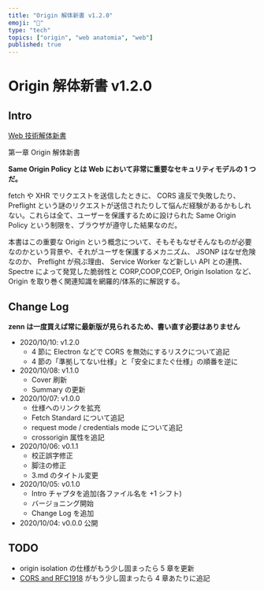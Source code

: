 ```yaml
---
title: "Origin 解体新書 v1.2.0"
emoji: "📝"
type: "tech"
topics: ["origin", "web anatomia", "web"]
published: true
---
```


# Origin 解体新書 v1.2.0


## Intro

[Web 技術解体新書](https://zenn.dev/jxck/articles/web-anatomia-concepts)

第一章 Origin 解体新書

**Same Origin Policy とは Web において非常に重要なセキュリティモデルの 1 つだ。**

fetch や XHR でリクエストを送信したときに、 CORS 違反で失敗したり、 Preflight という謎のリクエストが送信されたりして悩んだ経験があるかもしれない。これらは全て、ユーザーを保護するために設けられた Same Origin Policy という制限を、ブラウザが遵守した結果なのだ。

本書はこの重要な Origin という概念について、そもそもなぜそんなものが必要なのかという背景や、それがユーザを保護するメカニズム、 JSONP はなぜ危険なのか、 Preflight が飛ぶ理由、 Service Worker など新しい API との連携、 Spectre によって発覚した脆弱性と CORP,COOP,COEP, Origin Isolation など、 Origin を取り巻く関連知識を網羅的/体系的に解説する。


## Change Log

**zenn は一度買えば常に最新版が見られるため、書い直す必要はありません**

- 2020/10/10: v1.2.0
  - 4 節に Electron などで CORS を無効にするリスクについて追記
  - 4 節の「準拠してない仕様」と「安全にまたぐ仕様」の順番を逆に
- 2020/10/08: v1.1.0
  - Cover 刷新
  - Summary の更新
- 2020/10/07: v1.0.0
  - 仕様へのリンクを拡充
  - Fetch Standard について追記
  - request mode / credentials mode について追記
  - crossorigin 属性を追記
- 2020/10/06: v0.1.1
  - 校正誤字修正
  - 脚注の修正
  - 3.md のタイトル変更
- 2020/10/05: v0.1.0
  - Intro チャプタを追加(各ファイル名を +1 シフト)
  - バージョニング開始
  - Change Log を追加
- 2020/10/04: v0.0.0 公開


## TODO

- origin isolation の仕様がもう少し固まったら 5 章を更新
- [CORS and RFC1918](https://wicg.github.io/cors-rfc1918/) がもう少し固まったら 4 章あたりに追記
